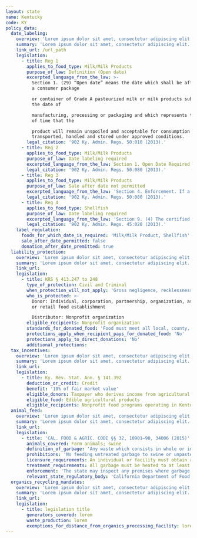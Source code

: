 ```yaml
---
layout: state
name: Kentucky
code: KY
policy_data:
  date_labeling:
    overview: 'Lorem ipsum dolor sit amet, consectetur adipiscing elit. Curabitur tellus mi, consequat at laoreet eget, vestibulum nec dolor. Vivamus volutpat quam ac quam bibendum rutrum.'
    summary: 'Lorem ipsum dolor sit amet, consectetur adipiscing elit. Curabitur tellus mi, consequat at laoreet eget, vestibulum nec dolor. Vivamus volutpat quam ac quam bibendum rutrum.'
    link_url: /url_path
    legislation:
      - title: Reg 1
        applies_to_food_type: Milk/Milk Products
        purpose_of_law: Definition (Open date)
        excerpted_language_from_the_law: >-
          Section 1. (29) “Open date” means the date which shall be affixed on
          a consumer package

          or container of Grade A pasteurized milk or milk products subsequent to
          the date of

          manufacturing, processing or packaging and which represents the period
          of time that the

          product will remain unspoiled and acceptable for consumption when
          transported, handled and stored under approved conditions.
        legal_citation: '902 Ky. Admin. Regs. 50:010 (2013).'
      - title: Reg 2
        applies_to_food_type: Milk/Milk Products
        purpose_of_law: Date labeling required
        excerpted_language_from_the_law: Section 1. Open Date Required. No person shall sell or offer for sale any Grade A pasteurized milk or milk product in this state in a consumer package that does not bear the open date as required by this administrative regulation.
        legal_citation: '902 Ky. Admin. Regs. 50:080 (2013).'
      - title: Reg 3
        applies_to_food_type: Milk/Milk Products
        purpose_of_law: Sale after date not permitted
        excerpted_language_from_the_law: 'Section 4. Enforcement. If a product is not sold within the period specified in the open date, the cabinet shall take action to remedy the condition consistent with this administrative regulation by removing the product from consumer channels and causing the product to be returned to the milk plant of origin for destruction.'
        legal_citation: '902 Ky. Admin. Regs. 50:080 (2013).'
      - title: Reg 4
        applies_to_food_type: Shellfish
        purpose_of_law: Date labeling required
        excerpted_language_from_the_law: 'Section 9. (4) The certified shellfish dealer shall assure that each package containing less than sixty-four (64) fluid ounces of fresh or frozen shellfish shall have: (b) A “sell by date” which provides a reasonable subsequent shelf-life or the words “Best if used by” followed by a date if the product would be expected to reach the end of its shelf-life. The date shall consist of the abbreviation for the month and number of the day of the month. For frozen shellfish, the year shall be added to the date.'
        legal_citation: '902 Ky. Admin. Regs. 45:020 (2013).'
    label_regulation:
      foods_for_which_date_is_required: 'Milk/Milk Product, Shellfish'
      sale_after_date_permitted: false
      donation_after_date_premitted: true
  liability_protection:
    overview: 'Lorem ipsum dolor sit amet, consectetur adipiscing elit. Curabitur tellus mi, consequat at laoreet eget, vestibulum nec dolor. Vivamus volutpat quam ac quam bibendum rutrum.'
    summary: 'Lorem ipsum dolor sit amet, consectetur adipiscing elit. Curabitur tellus mi, consequat at laoreet eget, vestibulum nec dolor. Vivamus volutpat quam ac quam bibendum rutrum.'
    link_url:
    legislation:
      - title: KRS § 413.247 to 248
        type_of_protection: Civil and Criminal
        when_protection_will_not_apply: 'Gross negligence, recklessness, or intentional misconduct'
        who_is_protected: >-
          Donor: Individual, corporation, partnership, organization, association,
          or retail food establishment

          Distributor: Nonprofit organization
        eligible_recipients: Nonprofit organization
        standards_for_donated_food: 'Food must meet all local, county, state, and federal standards of quality, but the law protects donation of food not readily marketable due to appearance, age, freshness, size or grade'
        protections_apply_when_recipient_pays_for_donated_food: 'No'
        protections_apply_to_direct_donations: 'No'
        additional_protections:
  tax_incentives:
    overview: 'Lorem ipsum dolor sit amet, consectetur adipiscing elit. Curabitur tellus mi, consequat at laoreet eget, vestibulum nec dolor. Vivamus volutpat quam ac quam bibendum rutrum.'
    summary: 'Lorem ipsum dolor sit amet, consectetur adipiscing elit. Curabitur tellus mi, consequat at laoreet eget, vestibulum nec dolor. Vivamus volutpat quam ac quam bibendum rutrum.'
    link_url:
    legislation:
      - title: Ky. Rev. Stat. Ann. § 141.392
        deduction_or_credit: Credit
        benefit: '10% of fair market value'
        eligible_donors: Taxpayer who derives income from agricultural products
        eligible_food: Edible agricultural products
        eligible_recipients: Nonprofit food programs operating in Kentucky
  animal_feed:
    overview: 'Lorem ipsum dolor sit amet, consectetur adipiscing elit. Curabitur tellus mi, consequat at laoreet eget, vestibulum nec dolor. Vivamus volutpat quam ac quam bibendum rutrum.'
    summary: 'Lorem ipsum dolor sit amet, consectetur adipiscing elit. Curabitur tellus mi, consequat at laoreet eget, vestibulum nec dolor. Vivamus volutpat quam ac quam bibendum rutrum.'
    link_url:
    legislation:
      - title: 'CAL. FOOD & AGRIC. CODE §§ 32, 10901–90, 34006 (2015)'
        animals_covered: Farm animals; swine
        definition_of_garbage: 'Any waste which consists in whole or in part of any animal waste that results from the handling, preparing, cooking, and consuming of food, including the o al from any animal carcass or from any part of an animal carcass. It does not, however, include such waste from ordinary household operations that is fed directly to swine on the premises. § 10901 (2015).'
        prohibitions: 'No feeding untreated garbage to swine or unpasteurized milk to farm animals. Exception for ndividuals feeding household garbage. §§ 10901–90, 34006 (2015).'
        licensure_requirements: An individual or facility must obtain an annual license from the state before feeding garbage to swine. § 10981 (2015).
        treatment_requirements: All garbage must be heated to at least 212 degrees Fahrenheit or boiling point for at least 30 minutes or else treated in some other manner approved by the state. § 10952 (2015).
        enforcement: 'The state may inspect any premises where garbage is fed to swine and may order a facility to cease garbage-feeding operations. § 10922 (2015). The state may inspect records pertaining to garbage-feeding operations. § 10923 (2015). The state may refuse to issue, revoke, or suspend the license of an individual or facility that violates the garbage-feeding rule. § 10987 (2015).'
        relevant_state_regulatory_body: 'California Department of Food and Agriculture (§ 32 (2015)), www.cdfa.ca.gov/.'
  organics_recycling_mandates:
    overview: 'Lorem ipsum dolor sit amet, consectetur adipiscing elit. Curabitur tellus mi, consequat at laoreet eget, vestibulum nec dolor. Vivamus volutpat quam ac quam bibendum rutrum.'
    summary: 'Lorem ipsum dolor sit amet, consectetur adipiscing elit. Curabitur tellus mi, consequat at laoreet eget, vestibulum nec dolor. Vivamus volutpat quam ac quam bibendum rutrum.'
    link_url:
    legislation:
      - title: legislation title
        generators_covered: lorem
        waste_production: lorem
        exemptions_for_distance_from_organics_processing_facility: lorem
---
```

